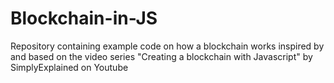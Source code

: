 # Blockchain-in-JS
Repository containing example code on how a blockchain works inspired by and based on the video series "Creating a blockchain with Javascript" by SimplyExplained on Youtube
